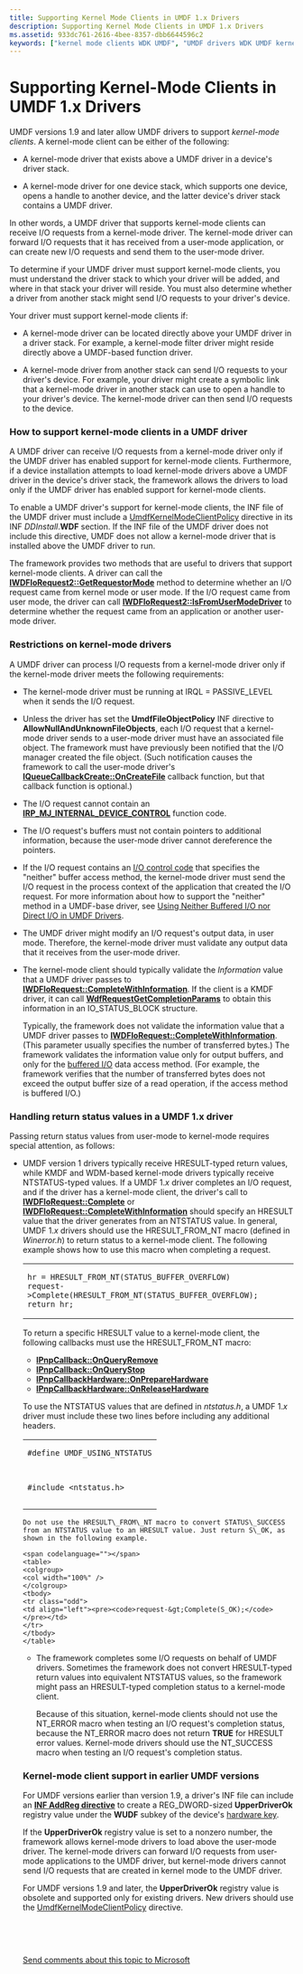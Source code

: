 ```yaml
---
title: Supporting Kernel Mode Clients in UMDF 1.x Drivers
description: Supporting Kernel Mode Clients in UMDF 1.x Drivers
ms.assetid: 933dc761-2616-4bee-8357-dbb6644596c2
keywords: ["kernel mode clients WDK UMDF", "UMDF drivers WDK UMDF kernel mode clients", "user mode drivers WDK UMDF kernel mode clients", "UMDF WDK kernel mode clients", "User Mode Driver Framework WDK kernel mode clients"]
---
```


# Supporting Kernel-Mode Clients in UMDF 1.x Drivers


UMDF versions 1.9 and later allow UMDF drivers to support *kernel-mode clients*. A kernel-mode client can be either of the following:

-   A kernel-mode driver that exists above a UMDF driver in a device's driver stack.

-   A kernel-mode driver for one device stack, which supports one device, opens a handle to another device, and the latter device's driver stack contains a UMDF driver.

In other words, a UMDF driver that supports kernel-mode clients can receive I/O requests from a kernel-mode driver. The kernel-mode driver can forward I/O requests that it has received from a user-mode application, or can create new I/O requests and send them to the user-mode driver.

To determine if your UMDF driver must support kernel-mode clients, you must understand the driver stack to which your driver will be added, and where in that stack your driver will reside. You must also determine whether a driver from another stack might send I/O requests to your driver's device.

Your driver must support kernel-mode clients if:

-   A kernel-mode driver can be located directly above your UMDF driver in a driver stack. For example, a kernel-mode filter driver might reside directly above a UMDF-based function driver.

-   A kernel-mode driver from another stack can send I/O requests to your driver's device. For example, your driver might create a symbolic link that a kernel-mode driver in another stack can use to open a handle to your driver's device. The kernel-mode driver can then send I/O requests to the device.

### <a href="" id="how-to-support-kernel-mode-clients-in-a-umdf-based-driver"></a>How to support kernel-mode clients in a UMDF driver

A UMDF driver can receive I/O requests from a kernel-mode driver only if the UMDF driver has enabled support for kernel-mode clients. Furthermore, if a device installation attempts to load kernel-mode drivers above a UMDF driver in the device's driver stack, the framework allows the drivers to load only if the UMDF driver has enabled support for kernel-mode clients.

To enable a UMDF driver's support for kernel-mode clients, the INF file of the UMDF driver must include a [UmdfKernelModeClientPolicy](specifying-wdf-directives-in-inf-files.md) directive in its INF *DDInstall*.**WDF** section. If the INF file of the UMDF driver does not include this directive, UMDF does not allow a kernel-mode driver that is installed above the UMDF driver to run.

The framework provides two methods that are useful to drivers that support kernel-mode clients. A driver can call the [**IWDFIoRequest2::GetRequestorMode**](https://msdn.microsoft.com/library/windows/hardware/ff559002) method to determine whether an I/O request came from kernel mode or user mode. If the I/O request came from user mode, the driver can call [**IWDFIoRequest2::IsFromUserModeDriver**](https://msdn.microsoft.com/library/windows/hardware/ff559021) to determine whether the request came from an application or another user-mode driver.

### Restrictions on kernel-mode drivers

A UMDF driver can process I/O requests from a kernel-mode driver only if the kernel-mode driver meets the following requirements:

-   The kernel-mode driver must be running at IRQL = PASSIVE\_LEVEL when it sends the I/O request.

-   Unless the driver has set the **UmdfFileObjectPolicy** INF directive to **AllowNullAndUnknownFileObjects**, each I/O request that a kernel-mode driver sends to a user-mode driver must have an associated file object. The framework must have previously been notified that the I/O manager created the file object. (Such notification causes the framework to call the user-mode driver's [**IQueueCallbackCreate::OnCreateFile**](https://msdn.microsoft.com/library/windows/hardware/ff556841) callback function, but that callback function is optional.)

-   The I/O request cannot contain an [**IRP\_MJ\_INTERNAL\_DEVICE\_CONTROL**](https://msdn.microsoft.com/library/windows/hardware/ff550766) function code.

-   The I/O request's buffers must not contain pointers to additional information, because the user-mode driver cannot dereference the pointers.

-   If the I/O request contains an [I/O control code](https://msdn.microsoft.com/library/windows/hardware/ff565406) that specifies the "neither" buffer access method, the kernel-mode driver must send the I/O request in the process context of the application that created the I/O request. For more information about how to support the "neither" method in a UMDF-base driver, see [Using Neither Buffered I/O nor Direct I/O in UMDF Drivers](https://msdn.microsoft.com/library/windows/hardware/ff554413#using-neither-buffered-i-o-nor-direct-i-o-in-umdf-drivers).

-   The UMDF driver might modify an I/O request's output data, in user mode. Therefore, the kernel-mode driver must validate any output data that it receives from the user-mode driver.

-   The kernel-mode client should typically validate the *Information* value that a UMDF driver passes to [**IWDFIoRequest::CompleteWithInformation**](https://msdn.microsoft.com/library/windows/hardware/ff559074). If the client is a KMDF driver, it can call [**WdfRequestGetCompletionParams**](https://msdn.microsoft.com/library/windows/hardware/ff549961) to obtain this information in an IO\_STATUS\_BLOCK structure.

    Typically, the framework does not validate the information value that a UMDF driver passes to [**IWDFIoRequest::CompleteWithInformation**](https://msdn.microsoft.com/library/windows/hardware/ff559074). (This parameter usually specifies the number of transferred bytes.) The framework validates the information value only for output buffers, and only for the [buffered I/O](https://msdn.microsoft.com/library/windows/hardware/ff554413#using-buffered-i-o-in-umdf-drivers) data access method. (For example, the framework verifies that the number of transferred bytes does not exceed the output buffer size of a read operation, if the access method is buffered I/O.)

### <a href="" id="handling-return-status-values"></a>Handling return status values in a UMDF 1.x driver

Passing return status values from user-mode to kernel-mode requires special attention, as follows:

-   UMDF version 1 drivers typically receive HRESULT-typed return values, while KMDF and WDM-based kernel-mode drivers typically receive NTSTATUS-typed values. If a UMDF 1.*x* driver completes an I/O request, and if the driver has a kernel-mode client, the driver's call to [**IWDFIoRequest::Complete**](https://msdn.microsoft.com/library/windows/hardware/ff559070) or [**IWDFIoRequest::CompleteWithInformation**](https://msdn.microsoft.com/library/windows/hardware/ff559074) should specify an HRESULT value that the driver generates from an NTSTATUS value. In general, UMDF 1.*x* drivers should use the HRESULT\_FROM\_NT macro (defined in *Winerror.h*) to return status to a kernel-mode client. The following example shows how to use this macro when completing a request.

    <span codelanguage=""></span>
    <table>
    <colgroup>
    <col width="100%" />
    </colgroup>
    <tbody>
    <tr class="odd">
    <td align="left"><pre><code>hr = HRESULT_FROM_NT(STATUS_BUFFER_OVERFLOW)
    request-&gt;Complete(HRESULT_FROM_NT(STATUS_BUFFER_OVERFLOW);
    return hr;</code></pre></td>
    </tr>
    </tbody>
    </table>

    To return a specific HRESULT value to a kernel-mode client, the following callbacks must use the HRESULT\_FROM\_NT macro:

    -   [**IPnpCallback::OnQueryRemove**](https://msdn.microsoft.com/library/windows/hardware/ff556808)
    -   [**IPnpCallback::OnQueryStop**](https://msdn.microsoft.com/library/windows/hardware/ff556811)
    -   [**IPnpCallbackHardware::OnPrepareHardware**](https://msdn.microsoft.com/library/windows/hardware/ff556766)
    -   [**IPnpCallbackHardware::OnReleaseHardware**](https://msdn.microsoft.com/library/windows/hardware/ff556768)

    To use the NTSTATUS values that are defined in *ntstatus.h*, a UMDF 1.*x* driver must include these two lines before including any additional headers.

    <span codelanguage=""></span>
    <table>
    <colgroup>
    <col width="100%" />
    </colgroup>
    <tbody>
    <tr class="odd">
    <td align="left"><pre><code>#define UMDF_USING_NTSTATUS
#include &lt;ntstatus.h&gt;</code></pre></td>
    </tr>
    </tbody>
    </table>

    Do not use the HRESULT\_FROM\_NT macro to convert STATUS\_SUCCESS from an NTSTATUS value to an HRESULT value. Just return S\_OK, as shown in the following example.

    <span codelanguage=""></span>
    <table>
    <colgroup>
    <col width="100%" />
    </colgroup>
    <tbody>
    <tr class="odd">
    <td align="left"><pre><code>request-&gt;Complete(S_OK);</code></pre></td>
    </tr>
    </tbody>
    </table>

-   The framework completes some I/O requests on behalf of UMDF drivers. Sometimes the framework does not convert HRESULT-typed return values into equivalent NTSTATUS values, so the framework might pass an HRESULT-typed completion status to a kernel-mode client.

    Because of this situation, kernel-mode clients should not use the NT\_ERROR macro when testing an I/O request's completion status, because the NT\_ERROR macro does not return **TRUE** for HRESULT error values. Kernel-mode drivers should use the NT\_SUCCESS macro when testing an I/O request's completion status.

### <a href="" id="kernel-mode-client-support-in-earlier-umdf-versions"></a> Kernel-mode client support in earlier UMDF versions

For UMDF versions earlier than version 1.9, a driver's INF file can include an [**INF AddReg directive**](https://msdn.microsoft.com/library/windows/hardware/ff546320) to create a REG\_DWORD-sized **UpperDriverOk** registry value under the **WUDF** subkey of the device's [hardware key](https://msdn.microsoft.com/library/windows/hardware/ff561381).

If the **UpperDriverOk** registry value is set to a nonzero number, the framework allows kernel-mode drivers to load above the user-mode driver. The kernel-mode drivers can forward I/O requests from user-mode applications to the UMDF driver, but kernel-mode drivers cannot send I/O requests that are created in kernel mode to the UMDF driver.

For UMDF versions 1.9 and later, the **UpperDriverOk** registry value is obsolete and supported only for existing drivers. New drivers should use the [UmdfKernelModeClientPolicy](specifying-wdf-directives-in-inf-files.md) directive.

 

 

[Send comments about this topic to Microsoft](mailto:wsddocfb@microsoft.com?subject=Documentation%20feedback%20%5Bwdf\wdf%5D:%20Supporting%20Kernel-Mode%20Clients%20in%20UMDF%201.x%20Drivers%20%20RELEASE:%20%283/16/2016%29&body=%0A%0APRIVACY%20STATEMENT%0A%0AWe%20use%20your%20feedback%20to%20improve%20the%20documentation.%20We%20don't%20use%20your%20email%20address%20for%20any%20other%20purpose,%20and%20we'll%20remove%20your%20email%20address%20from%20our%20system%20after%20the%20issue%20that%20you're%20reporting%20is%20fixed.%20While%20we're%20working%20to%20fix%20this%20issue,%20we%20might%20send%20you%20an%20email%20message%20to%20ask%20for%20more%20info.%20Later,%20we%20might%20also%20send%20you%20an%20email%20message%20to%20let%20you%20know%20that%20we've%20addressed%20your%20feedback.%0A%0AFor%20more%20info%20about%20Microsoft's%20privacy%20policy,%20see%20http://privacy.microsoft.com/default.aspx. "Send comments about this topic to Microsoft")




